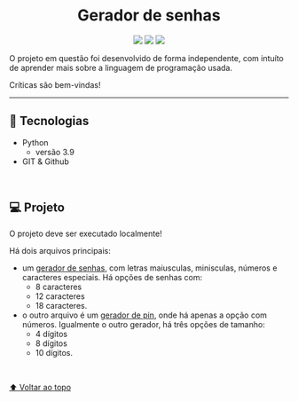 <h1 align=center>Gerador de senhas</h1>

<div align=center>
<img src="https://img.shields.io/github/repo-size/loeycism/password_generator?style=flat-square&color=critical"/>
<img src="https://img.shields.io/tokei/lines/github/loeycism/password_generator?style=flat-square&color=critical"/>
<img src="https://img.shields.io/github/languages/count/loeycism/password_generator?style=flat-square&color=critical"/>
</div>

O projeto em questão foi desenvolvido de forma independente, com intuíto de aprender mais sobre a linguagem de programação usada.

Críticas são bem-vindas!

***

## 👾 Tecnologias


- Python
  - versão 3.9
- GIT & Github

<br>

## 💻 Projeto

O projeto deve ser executado localmente!

Há dois arquivos principais:

- um [gerador de senhas](password_generator.py), com letras maiusculas, minisculas, números e caracteres especiais. Há opções de senhas com:
  - 8 caracteres
  - 12 caracteres
  - 18 caracteres.
- o outro arquivo é um [gerador de pin](pin_generator.py), onde há apenas a opção com números. Igualmente o outro gerador, há três opções de tamanho: 
  - 4 dígitos
  - 8 dígitos
  - 10 dígitos.

<br>


[⬆ Voltar ao topo](#password_generator)<br>